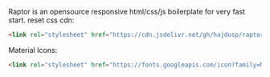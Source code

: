 Raptor is an opensource responsive html/css/js boilerplate for very fast start.
reset css cdn:

```html
<link rel="stylesheet" href="https://cdn.jsdelivr.net/gh/hajdusp/raptor@master/css/reset.min.css">
```

Material Icons:
```html
<link rel="stylesheet" href="https://fonts.googleapis.com/icon?family=Material+Icons">
```
